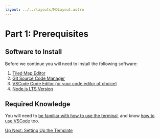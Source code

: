 ```yaml
---
layout: ../../layouts/MDLayout.astro
---
```

# Part 1: Prerequisites
## Software to Install

Before we continue you will need to install the following software:
1. [Tiled Map Editor](http://www.mapeditor.org/) 
2. [Git Source Code Manager](https://git-scm.com/downloads)
3. [VSCode Code Editor (or your code editor of choice)](https://code.visualstudio.com/)
4. [Node.js LTS Version](https://nodejs.org/en/download/)

## Required Knowledge
You will need to [be familiar with how to use the terminal](https://towardsdatascience.com/a-quick-guide-to-using-command-line-terminal-96815b97b955), and know [how to use VSCode](https://code.visualstudio.com/docs/introvideos/basics) too.

<a href="/tutorial/part-2-setting-up" class="next">Up Next: Setting Up the Template</a>